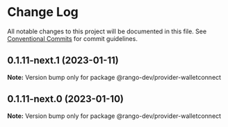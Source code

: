 # Change Log

All notable changes to this project will be documented in this file.
See [Conventional Commits](https://conventionalcommits.org) for commit guidelines.

## 0.1.11-next.1 (2023-01-11)

**Note:** Version bump only for package @rango-dev/provider-walletconnect

## 0.1.11-next.0 (2023-01-10)

**Note:** Version bump only for package @rango-dev/provider-walletconnect
